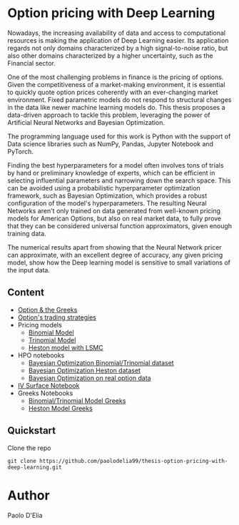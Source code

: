 # Option pricing with Deep Learning

Nowadays, the increasing availability of data and access to computational resources is making the application of Deep Learning easier. Its application regards not only domains characterized by a high signal-to-noise ratio, but also other domains characterized by a higher uncertainty, such as the Financial sector.

One of the most challenging problems in finance is the pricing of options.
Given the competitiveness of a market-making environment, it is essential to quickly quote option prices coherently with an ever-changing market environment. Fixed parametric models do not respond to structural changes in the data like newer machine learning models do. This thesis proposes a data-driven approach to tackle this problem, leveraging the power of Artificial Neural Networks and Bayesian Optimization. 

The programming language used for this work is Python with the support of Data science libraries such as NumPy, Pandas, Jupyter Notebook and PyTorch.  

Finding the best hyperparameters for a model often involves tons of trials by hand or preliminary knowledge of experts, which can be efficient in selecting influential parameters and narrowing down the search space.   This can be avoided using a probabilistic hyperparameter optimization framework, such as Bayesian Optimization, which provides a robust configuration of the model's hyperparameters. 
The resulting Neural Networks aren't only trained on data generated from well-known pricing models for American Options, but also on real market data, to fully prove that they can be considered universal function approximators, given enough training data.

The numerical results apart from showing that the Neural Network pricer can approximate, with an excellent degree of accuracy, any given pricing model, show how the Deep learning model is sensitive to small variations of the input data. 

## Content

- [Option & the Greeks](notebooks/Options.ipynb)
- [Option's trading strategies](notebooks/Options-Strategies.ipynb)
- Pricing models
  - [Binomial Model](pricing_models/bomp.py)
  - [Trinomial Model](pricing_models/trinomial_tree.py)
  - [Heston model with LSMC](notebooks/tff-lsmc-option-generator-heston-calls.ipynb)
- HPO notebooks
  - [Bayesian Optimization Binomial/Trinomial dataset](notebooks/AX-HPO-binomial-trinomial.ipynb)
  - [Bayesian Optimization Heston dataset](notebooks/AX-HPO-heston.ipynb)
  - [Bayesian Optimization on real option data](notebooks/AX_HPO_real_data.ipynb)
- [IV Surface Notebook](notebooks/Finding_IV_Heston.ipynb)
- Greeks Notebooks
  - [Binomial/Trinomial Model Greeks](notebooks/Finding_the_option's_greeks_BinTri.ipynb)
  - [Heston Model Greeks](notebooks/Finding_Greeks_with_Autodiff_Heston.ipynb)


## Quickstart

Clone the repo

    git clone https://github.com/paolodelia99/thesis-option-pricing-with-deep-learning.git



# Author 

Paolo D'Elia
